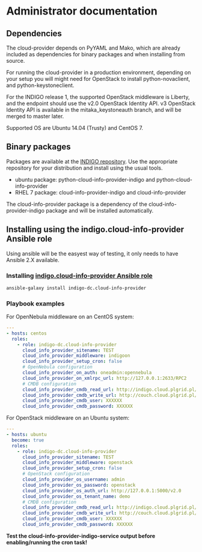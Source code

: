 # Administrator documentation

## Dependencies

The cloud-provider depends on PyYAML and Mako, which are already included as
dependencies for binary packages and when installing from source.

For running the cloud-provider in a production environment, depending on your
setup you will might need for OpenStack to install python-novaclient,
and python-keystoneclient.

For the INDIGO release 1, the supported OpenStack middleware is Liberty, and
the endpoint should use the v2.0 OpenStack Identity API.
v3 OpenStack Identity API is available in the mitaka_keystoneauth branch, and
will be merged to master later.

Supported OS are Ubuntu 14.04 (Trusty) and CentOS 7.

## Binary packages

Packages are available at the [INDIGO repository](http://repo.indigo-datacloud.eu).
Use the appropriate repository for your distribution and install using the usual tools.

* ubuntu package: python-cloud-info-provider-indigo and python-cloud-info-provider
* RHEL 7 package: cloud-info-provider-indigo and cloud-info-provider

The cloud-info-provider package is a dependency of the
cloud-info-provider-indigo package and will be installed automatically.

## Installing using the indigo.cloud-info-provider Ansible role

Using ansible will be the easyest way of testing, it only needs to have
Ansible 2.X available.

### Installing [indigo.cloud-info-provider Ansible role](https://galaxy.ansible.com/indigo-dc/cloud-info-provider/)

``` sh
ansible-galaxy install indigo-dc.cloud-info-provider
```

### Playbook examples

For OpenNebula middleware on an CentOS system:
``` yaml
---
- hosts: centos
  roles:
    - role: indigo-dc.cloud-info-provider
      cloud_info_provider_sitename: TEST
      cloud_info_provider_middleware: indigoon
      cloud_info_provider_setup_cron: false
      # OpenNebula configuration
      cloud_info_provider_on_auth: oneadmin:opennebula
      cloud_info_provider_on_xmlrpc_url: http://127.0.0.1:2633/RPC2
      # CMDB configuration
      cloud_info_provider_cmdb_read_url: http://indigo.cloud.plgrid.pl/cmdb
      cloud_info_provider_cmdb_write_url: http://couch.cloud.plgrid.pl/indigo-cmdb-v2
      cloud_info_provider_cmdb_user: XXXXXX
      cloud_info_provider_cmdb_password: XXXXXX
```

For OpenStack middleware on an Ubuntu system:

``` yaml
---
- hosts: ubuntu
  become: true
  roles:
    - role: indigo-dc.cloud-info-provider
      cloud_info_provider_sitename: TEST
      cloud_info_provider_middleware: openstack
      cloud_info_provider_setup_cron: false
      # OpenStack configuration
      cloud_info_provider_os_username: admin
      cloud_info_provider_os_password: openstack
      cloud_info_provider_os_auth_url: http://127.0.0.1:5000/v2.0
      cloud_info_provider_os_tenant_name: demo
      # CMDB configuration
      cloud_info_provider_cmdb_read_url: http://indigo.cloud.plgrid.pl/cmdb
      cloud_info_provider_cmdb_write_url: http://couch.cloud.plgrid.pl/indigo-cmdb-v2
      cloud_info_provider_cmdb_user: XXXXXX
      cloud_info_provider_cmdb_password: XXXXXX
```

**Test the cloud-info-provider-indigo-service output before enabling/running the cron task!**
